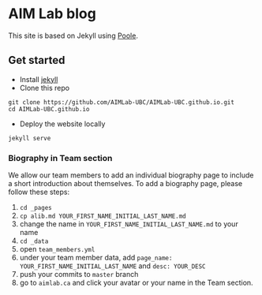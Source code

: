 # AIM Lab blog

This site is based on Jekyll using [Poole](http://getpoole.com).

## Get started

- Install [jekyll](https://jekyllrb.com/docs/installation/)
- Clone this repo
```
git clone https://github.com/AIMLab-UBC/AIMLab-UBC.github.io.git
cd AIMLab-UBC.github.io
```
- Deploy the website locally
```
jekyll serve
```

### Biography in Team section

We allow our team members to add an individual biography page to include a short introduction about themselves. To add a biography page, please follow these steps:
1. `cd _pages`
2. `cp alib.md YOUR_FIRST_NAME_INITIAL_LAST_NAME.md`
3. change the name in `YOUR_FIRST_NAME_INITIAL_LAST_NAME.md` to your name
4. `cd _data`
5. open `team_members.yml`
6. under your team member data, add `page_name: YOUR_FIRST_NAME_INITIAL_LAST_NAME` and `desc: YOUR_DESC`
7. push your commits to `master` branch
8. go to `aimlab.ca` and click your avatar or your name in the Team section. 


